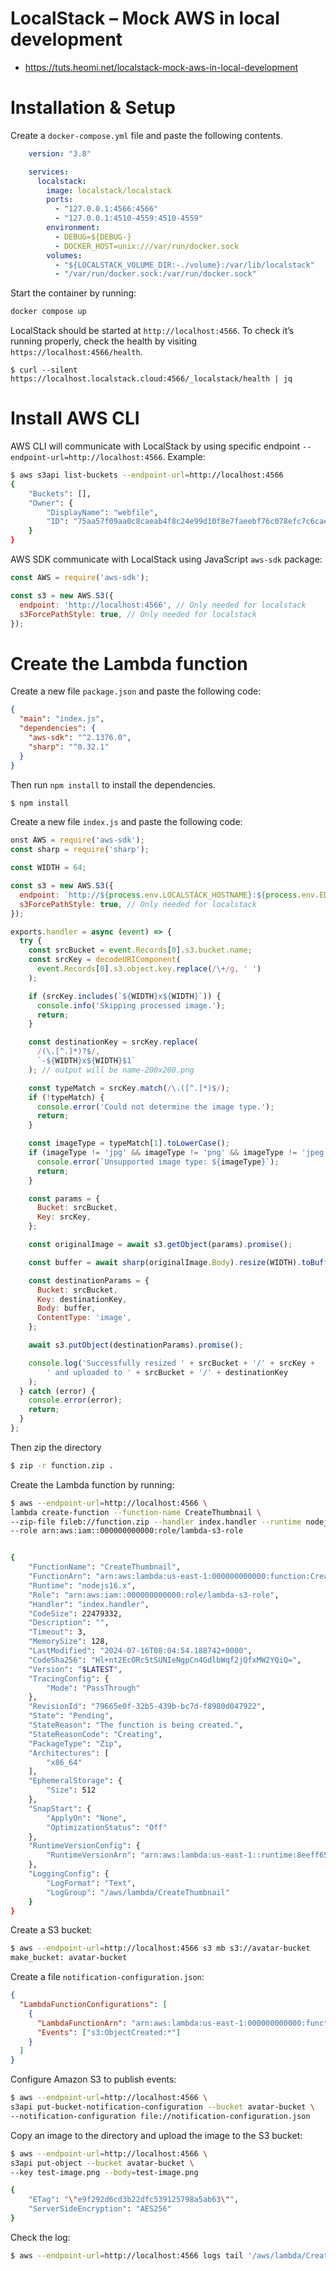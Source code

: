 # LocalStack – Mock AWS in local development
* https://tuts.heomi.net/localstack-mock-aws-in-local-development

# Installation & Setup

Create a `docker-compose.yml` file and paste the following contents.
```yaml
    version: "3.8"

    services:
      localstack:
        image: localstack/localstack
        ports:
          - "127.0.0.1:4566:4566"
          - "127.0.0.1:4510-4559:4510-4559"
        environment:
          - DEBUG=${DEBUG-}
          - DOCKER_HOST=unix:///var/run/docker.sock
        volumes:
          - "${LOCALSTACK_VOLUME_DIR:-./volume}:/var/lib/localstack"
          - "/var/run/docker.sock:/var/run/docker.sock"
```

Start the container by running:
```bash
docker compose up
```
LocalStack should be started at `http://localhost:4566`. To check it’s running properly, check the health by visiting `https://localhost:4566/health`.
```
$ curl --silent https://localhost.localstack.cloud:4566/_localstack/health | jq
```


# Install AWS CLI

AWS CLI will communicate with LocalStack by using specific endpoint `--endpoint-url=http://localhost:4566`. Example:

```bash
$ aws s3api list-buckets --endpoint-url=http://localhost:4566
{
    "Buckets": [],
    "Owner": {
        "DisplayName": "webfile",
        "ID": "75aa57f09aa0c8caeab4f8c24e99d10f8e7faeebf76c078efc7c6caea54ba06a"
    }
}
```

AWS SDK communicate with LocalStack using JavaScript `aws-sdk` package:
```js
const AWS = require('aws-sdk');

const s3 = new AWS.S3({
  endpoint: 'http://localhost:4566', // Only needed for localstack
  s3ForcePathStyle: true, // Only needed for localstack
});
```

# Create the Lambda function

Create a new file `package.json` and paste the following code:
```json
{
  "main": "index.js",
  "dependencies": {
    "aws-sdk": "^2.1376.0",
    "sharp": "^0.32.1"
  }
}
```

Then run `npm install` to install the dependencies.
```bash
$ npm install
```

Create a new file `index.js` and paste the following code:
```js
onst AWS = require('aws-sdk');
const sharp = require('sharp');

const WIDTH = 64;

const s3 = new AWS.S3({
  endpoint: `http://${process.env.LOCALSTACK_HOSTNAME}:${process.env.EDGE_PORT}`, // Only needed for localstack
  s3ForcePathStyle: true, // Only needed for localstack
});

exports.handler = async (event) => {
  try {
    const srcBucket = event.Records[0].s3.bucket.name;
    const srcKey = decodeURIComponent(
      event.Records[0].s3.object.key.replace(/\+/g, ' ')
    );

    if (srcKey.includes(`${WIDTH}x${WIDTH}`)) {
      console.info('Skipping processed image.');
      return;
    }

    const destinationKey = srcKey.replace(
      /(\.[^.]*)?$/,
      `-${WIDTH}x${WIDTH}$1`
    ); // output will be name-200x200.png

    const typeMatch = srcKey.match(/\.([^.]*)$/);
    if (!typeMatch) {
      console.error('Could not determine the image type.');
      return;
    }

    const imageType = typeMatch[1].toLowerCase();
    if (imageType != 'jpg' && imageType != 'png' && imageType != 'jpeg') {
      console.error(`Unsupported image type: ${imageType}`);
      return;
    }

    const params = {
      Bucket: srcBucket,
      Key: srcKey,
    };

    const originalImage = await s3.getObject(params).promise();

    const buffer = await sharp(originalImage.Body).resize(WIDTH).toBuffer();

    const destinationParams = {
      Bucket: srcBucket,
      Key: destinationKey,
      Body: buffer,
      ContentType: 'image',
    };

    await s3.putObject(destinationParams).promise();

    console.log('Successfully resized ' + srcBucket + '/' + srcKey +
        ' and uploaded to ' + srcBucket + '/' + destinationKey
    );
  } catch (error) {
    console.error(error);
    return;
  }
};
```

Then zip the directory
```bash
$ zip -r function.zip .
```

Create the Lambda function by running:
```bash
$ aws --endpoint-url=http://localhost:4566 \
lambda create-function --function-name CreateThumbnail \
--zip-file fileb://function.zip --handler index.handler --runtime nodejs16.x \
--role arn:aws:iam::000000000000:role/lambda-s3-role


{
    "FunctionName": "CreateThumbnail",
    "FunctionArn": "arn:aws:lambda:us-east-1:000000000000:function:CreateThumbnail",
    "Runtime": "nodejs16.x",
    "Role": "arn:aws:iam::000000000000:role/lambda-s3-role",
    "Handler": "index.handler",
    "CodeSize": 22479332,
    "Description": "",
    "Timeout": 3,
    "MemorySize": 128,
    "LastModified": "2024-07-16T08:04:54.188742+0000",
    "CodeSha256": "Hl+nt2EcORc5tSUNIeNgpCn4GdlbWqf2jQfxMW2YQiQ=",
    "Version": "$LATEST",
    "TracingConfig": {
        "Mode": "PassThrough"
    },
    "RevisionId": "79665e0f-32b5-439b-bc7d-f8980d047922",
    "State": "Pending",
    "StateReason": "The function is being created.",
    "StateReasonCode": "Creating",
    "PackageType": "Zip",
    "Architectures": [
        "x86_64"
    ],
    "EphemeralStorage": {
        "Size": 512
    },
    "SnapStart": {
        "ApplyOn": "None",
        "OptimizationStatus": "Off"
    },
    "RuntimeVersionConfig": {
        "RuntimeVersionArn": "arn:aws:lambda:us-east-1::runtime:8eeff65f6809a3ce81507fe733fe09b835899b99481ba22fd75b5a7338290ec1"
    },
    "LoggingConfig": {
        "LogFormat": "Text",
        "LogGroup": "/aws/lambda/CreateThumbnail"
    }
}
```


Create a S3 bucket:
```bash
$ aws --endpoint-url=http://localhost:4566 s3 mb s3://avatar-bucket
make_bucket: avatar-bucket
```

Create a file `notification-configuration.json`:
```json
{
  "LambdaFunctionConfigurations": [
    {
      "LambdaFunctionArn": "arn:aws:lambda:us-east-1:000000000000:function:CreateThumbnail",
      "Events": ["s3:ObjectCreated:*"]
    }
  ]
}
```

Configure Amazon S3 to publish events:
```bash
$ aws --endpoint-url=http://localhost:4566 \
s3api put-bucket-notification-configuration --bucket avatar-bucket \
--notification-configuration file://notification-configuration.json
```

Copy an image to the directory and upload the image to the S3 bucket:
```bash
$ aws --endpoint-url=http://localhost:4566 \
s3api put-object --bucket avatar-bucket \
--key test-image.png --body=test-image.png

{
    "ETag": "\"e9f292d6cd3b22dfc539125798a5ab63\"",
    "ServerSideEncryption": "AES256"
}
```

Check the log:
```bash
$ aws --endpoint-url=http://localhost:4566 logs tail '/aws/lambda/CreateThumbnail' --follow
```